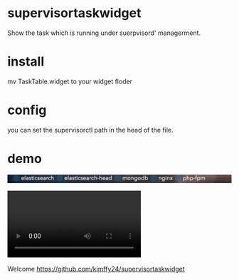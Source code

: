 # supervisortaskwidget
Show the task which is running under suerpvisord' managerment.

# install
mv TaskTable.widget to your widget floder

# config
you can set the supervisorctl path in the head of the file.

# demo

![Demo PNG](demo.png)

![Demo Video](demo.mov)

Welcome https://github.com/kimffy24/supervisortaskwidget